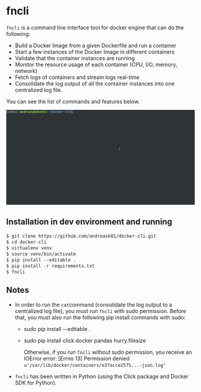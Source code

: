 # fncli

`fncli` is a command line interface tool for docker engine that can do the following:
 * Build a Docker Image from a given Dockerfile and run a container
 * Start a few instances of the Docker Image in different containers
 * Validate that the container instances are running
 * Monitor the resource usage of each container (CPU, I/O, memory, network)
 * Fetch logs of containers and stream logs real-time
 * Consolidate the log output of all the container instances into one centralized log file.

 You can see the list of commands and features below.

 ![usage](/data/out.gif)

## Installation in dev environment and running ##

```
$ git clone https://github.com/andreask81/docker-cli.git
$ cd docker-cli
$ virtualenv venv
$ source venv/bin/activate
$ pip install --editable .
$ pip install -r requirements.txt
$ fncli
```

## Notes ##
* In order to run the `cat`command (consolidate the log output to a centralized log file),
you must run `fncli` with sudo permission.
  Before that, you must also run the following pip install commands with sudo:
  * sudo pip install --editable .
  * sudo pip install click docker pandas hurry.filesize

    Otherwise, if you run `fncli` without sudo permission, you receive an IOError error: [Errno 13] Permission denied `u'/var/lib/docker/containers/e37acce2575...-json.log'`

* `fncli` has been written in Python (using the Click package and Docker SDK for Python).
